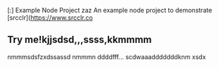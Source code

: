 [:] Example Node Project
zaz
An example node project to demonstrate [srcclr](https://www.srcclr.co
## Try me!kjjsdsd,,,ssss,kkmmmm
nmmmsdsfzxdssassd
nmmmn
ddddfff...
scdwaaadddddddknm
xsdx
